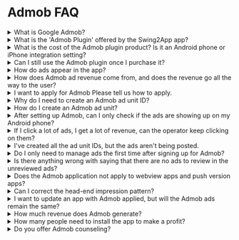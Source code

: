 # Admob FAQ

<details>

<summary>What is Google Admob?</summary>

Admob is an advertising platform provided by Google that allows you to place ads in your app.

You can monetize ads by applying an advertising platform to your app.

</details>

<details>

<summary>What is the 'Admob Plugin' offered by the Swing2App app?</summary>

<img src="https://wp.swing2app.co.kr/wp-content/uploads/2018/10/2.png" alt="" data-size="original">

**The Google Admob application plugin is a product that allows you to mount Google Admob ads in your app.**

When you purchase an Admob Enabled Plugin product, you can set up Admob ads in an app created by the Swing2App.

Users can freely set and use their ad IDs and use their own ad IDs.

Please check the details of how to set up Admob ads and proceed with them.&#x20;

**☞ **<mark style="color:blue;">**Learn how to set up Admob Plugin ads**</mark>

</details>

<details>

<summary>What is the cost of the Admob plugin product? Is it an Android phone or iPhone integration setting?</summary>

**There are 2 products related to the Admob plugin.**

1\) Google Admob application plug-in (220,000 won): A la carte product that is only available with the Admob plug-in

Since Admob is a la carte, you will need to purchase a paid app pass and a store upload ticket separately.

2\) Admob Power Package (580,000 won): Admob application plug-in + Swing basic subscription (2 years/24 months) + 1 upload ticket (App Store upload ticket, Play Store upload ticket) is a package product that comes with it.

In addition to Admob, both passes and store uploads are included, so if you buy just one packaged item, you don't have to buy another.

\=**> Therefore, the product can be used after the user selects the desired style of product.**

To purchase the product, please select the link below and you will be taken to the swing payment page.

**☞ **<mark style="color:blue;">**\[Google Admob Application Plugin Product Page]**</mark>&#x20;

**☞ **<mark style="color:blue;">**\[Admob Package Products Page]**</mark>

Android and iPhone 2 modes Admob is applicable, and the integration settings are available.

You can only set up the platform you want.

However, if you only have one platform, the cost is the same.

</details>

<details>

<summary>Can I still use the Admob plugin once I purchase it?</summary>

Admob plugin products require only one purchase and can be used continuously by applying app ads.

There is no additional charge for setting up an admob.

</details>

<details>

<summary>How do ads appear in the app?</summary>

It will appear as a default banner ad + a front-facing pop-up ad.

<img src="https://wp.swing2app.co.kr/wp-content/uploads/2019/11/%EC%95%A0%EB%93%9C%EB%AA%B9%EC%88%98%EC%A0%95_19.11.png" alt="" data-size="original">

**\*Head-to-head ads can be freely set by the app operator for the impression pattern.**

**1)Impressions on the first launch of the app**

\-When you launch the > app for the first time, you will see an overheader.

**2) When the app first screen switch is in progress**

\-After launching the > app, select the first menu, page, etc., and once the screen is switched, a front pop-up ad will appear.

**3)Ad impressions by number of screen conversions**

\-You can set the number of ad impressions that pop up as the > screen switches.

Example)'When set to '5', the full-blown ad will be displayed when the screen is switched five times.

**4)Impressions every certain amount of time**

\->If you set a certain amount of time, after that time, you will see a full-blown ad.

Example) If you set it to 60 seconds, your ad will be shown 60 seconds after the app launches. (Impressions every 60 seconds)

</details>

<details>

<summary>How does Admob ad revenue come from, and does the revenue go all the way to the user?</summary>

Ads aren't just profitable just because you run your app.

**\*You will need to tap on the actual ad (banner, front) to go to that ad page to be captured as ad revenue.**

The revenue from the ads is 100% taken by the user.

</details>

<details>

<summary>I want to apply for Admob Please tell us how to apply.</summary>

1\) App creation completed

2\) Payment of Admob application plug-in (220,000 won) product or Admob package product (580,000 won)

3\) Join the Admob official site→ create an ad unit ID, copy the app ID by platform

4\)Setting up ads in Admob plugin settings

App Operation →Service Management→ Go to Admob Plugin Settings

Enter \[Set Ad Unit ID], \[Set Impression Pattern], and Save

5\) After setting the ad, \[Request to create an app]: Update the app to the ad-applied version

6\) Ad setting is complete. Download the app on your Android phone and test if it works well with ads

7\) Store registration: Play Store, App Store, etc. to upload the store you wish to release

For details on setting up the Admob plugin, please check the manual below.

<img src="https://s.w.org/images/core/emoji/11/svg/25b6.svg" alt="▶" data-size="line"> **\*\*\*\* **<mark style="color:blue;">**\[Go to Admob Plugin Ad Setting Method]**</mark>

</details>

<details>

<summary>Why do I need to create an Admob ad unit ID?</summary>

In order to put ads in your app, you need your app's unique ad unit ID.

It has a unique ID that applies to Android phones and iPhones.

Depending on the form of the advertisement, there is also an ID.

Therefore, the user creates their own ad unit ID and applies the ad unit ID to the app so that the ad can be seen normally.

In order to set up Admob ads in your app, you will need the information below.

**(1) Front-page ad unit ID (Android, iPhone)**

**(2) Banner ad ad unit ID (Android, iPhone)**

**(3) Android App ID, IOS App ID**

</details>

<details>

<summary>How do I create an Admob ad unit?</summary>

To learn how to sign up and create an ad unit, check out the manual below.

<img src="https://s.w.org/images/core/emoji/11/svg/25b6.svg" alt="▶" data-size="line"> \*\*\*\* <mark style="color:blue;">**\[Go to see how to sign up for Admob and create an ad unit]**</mark>

</details>

<details>

<summary>After setting up Admob, can I only check if the ads are showing up on my Android phone?</summary>

Y**ou will need to check the test version on your Android phone.**

The iPhone must be released on the App Store before it can be advertised in the app. (Apps that have not been released due to Apple's policy will not be advertised.)

So the iPhone has to be released on the App Store to see the ads.

**Users should check the advertised screen on their Android phone.**

Ads with iPhone + Android integration settings are the same on the iPhone if the ads look good on an Android phone.

</details>

<details>

<summary>If I click a lot of ads, I get a lot of revenue, can the operator keep clicking on them?</summary>

**Never artificially click on ads.**

Because of invalid traffic, Google will drop ads without notice if there is any suspicious behavior on a particular device (mobile phone). (Indiscriminate ad clicks)

Therefore, you should not continue to choose ads artificially or indiscriminately in order to earn advertising revenue.

If your ad goes down with invalid traffic, there's no other way to do it, and we can't help you.

You'll have to wait for Google to repost your ad. \*This may take up to a month.

</details>

<details>

<summary>I've created all the ad unit IDs, but the ads aren't being posted.</summary>

Admob may not send ads right away even if you complete the settings.

The review period for checking your Admob account and app can take up to a week.

If you do not enter the information below, it may take a long time for the ad to appear, so please check the information below!

**1) If the payment information is missing when signing up for Admob, no ads will be displayed.**

Please make sure that your payment information is not missing to complete your registration.

**2) You should review the ad management.**

In order for your ads to actually be published in your app, you will need to review the list of ads.

Please change the unreviewed ads to Review, and check the list of blocked ads.

After applying for Admob, please check the check method and operation precautions in the manual below.

<img src="https://s.w.org/images/core/emoji/11/svg/25b6.svg" alt="▶" data-size="line">[ \*\*\*\* <mark style="color:blue;">****</mark> ](https://wp.swing2app.co.kr/knowledgebase/admob-operation/)<mark style="color:blue;">**\[Admob Ad Operation Precautions]**</mark>

</details>

<details>

<summary>Do I only need to manage ads the first time after signing up for Admob?</summary>

Of course, you should do it after you sign up, but you should check your ads from time to time.

During operation, if an ad that was initially well posted has an unreviewed line item, the ad may be dropped from the app.

</details>

<details>

<summary>Is there anything wrong with saying that there are no ads to review in the unreviewed ads?</summary>

Nothing will appear when there are no ads to review yet, or when all the ads have already been reviewed.

If you wait a day or so, an ad will usually be posted on the app.

If no ads are posted in the app, please go back into Admob Blocked Ad Management and check that there are no unreviewed ads.

</details>

<details>

<summary>Does the Admob application not apply to webview apps and push version apps?</summary>

Yes, only apps built from generic prototypes can run admob ads.

Apps created by hanging web links intact, such as webview version and push version, cannot be admob applied.

Admob is an ad that you hang on the app.

Web apps that run as websites (webviews, push apps) must use AdSense, not Admob.

In other words, if you place a Google AdSense ad directly on the site that you can hang on the homepage, and then create a push or webview app, the app will also display the ad.

</details>

<details>

<summary>Can I correct the head-end impression pattern?</summary>

ex) Make the head-to-head ad pop up every 30 seconds, and make the head-end ad pop up after switching page 4

Yes you can. Banner ads have no exposure pattern, so you can only modify the full-blown ads.

Head-to-head ads can be set by modifying the impression pattern directly by the app operator.

Please modify it in the \[Admob Plugin Settings] screen to operate.

<img src="https://wp.swing2app.co.kr/wp-content/uploads/2018/10/%EC%95%A0%EB%93%9C%EB%AA%B9%EA%B4%91%EA%B3%A0%EB%8B%A8%EC%9C%842.png" alt="" data-size="original">

If you register for the first time, or make your first modifications, you will need to save and re-create the app.

You'll need to recreate the app in a new version to reflect the changes.

If you make subsequent modifications, just save them and they will be automatically reflected in the app. (Relaunching after the app exits reflects the changed ad pattern)

**\*Front ad impression settings**

**1)Impressions on the first launch of the app**

\-When you launch the > app for the first time, you will see an overheader.

**2) When the app first screen switch is in progress**

\-After launching the > app, select the first menu, page, etc., and once the screen is switched, a front pop-up ad will appear.

**3)Ad impressions by number of screen conversions**

\-You can set the number of ad impressions that pop up as the > screen switches.

Example)'When set to '5', the full-blown ad will be displayed when the screen is switched five times.

**4)Impressions every certain amount of time**

\->If you set a certain amount of time, after that time, you will see a full-blown ad.

Example) If you set it to 60 seconds, your ad will be shown 60 seconds after the app launches. (Impressions every 60 seconds)

</details>

<details>

<summary>I want to update an app with Admob applied, but will the Admob ads remain the same?</summary>

If you update your app, don't worry, Admob ads will still have the settings in place.

You don't need to repurchase the Admob plugin for each app update.

If you relaunch the app with a new update, the set admob will be retained.

</details>

<details>

<summary>How much revenue does Admob generate?</summary>

We don't know how much advertising revenue our users have.

Since our users are running Admob themselves, we can't see how much revenue they make.

Admob generates revenue only when users click on ads that are embedded in the app.

For those who operate, the profit difference is huge, from a few hundred thousand won a month to \~ a few million won a month.

Just by starting an ad, you don't make a profit, so please consider it sufficiently.

</details>

<details>

<summary>How many people need to install the app to make a profit?</summary>

Admob-operated apps have an average of 5,000 to more than 10,000 app users.

However, the revenue from the number of installers of the app is likewise unknown to us.

Some apps have more than 10,000 people, so in order to make money from Admobs, you need to drive a lot of app installations.

</details>

<details>

<summary>Do you offer Admob counseling?</summary>

Admob Consultation is not available to assist you.

Our job is to only support the setting service for the App-Admob platform created by Swing2App.

However, if you have any questions related to the Admob plugin, please leave them in the inquiry and we will assist you with guidance.

After that, all aspects of ad operations and revenue must be managed by the user himself.

When applying for Admob, please check the contents and precautions on the official Google Admob site before applying.

</details>
